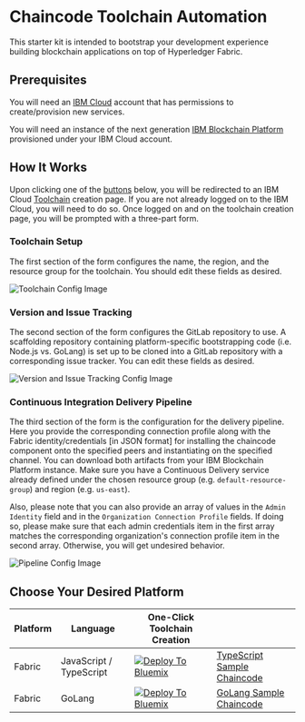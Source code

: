 # Chaincode Toolchain Automation

This starter kit is intended to bootstrap your development experience building blockchain applications on top of Hyperledger Fabric. 

## Prerequisites

You will need an [IBM Cloud](https://cloud.ibm.com/) account that has permissions to create/provision new services. 

You will need an instance of the next generation [IBM Blockchain Platform](https://cloud.ibm.com/docs/services/blockchain?topic=blockchain-get-started-ibp) provisioned under your IBM Cloud account.

## How It Works

Upon clicking one of the [buttons](#choose-your-desired-platform) below, you will be redirected to an IBM Cloud [Toolchain](https://console.bluemix.net/docs/services/ContinuousDelivery/toolchains_about.html) creation page. If you are not already logged on to the IBM Cloud, you will need to do so. Once logged on and on the toolchain creation page, you will be prompted with a three-part form.

### Toolchain Setup

The first section of the form configures the name, the region, and the resource group for the toolchain. You should edit these fields as desired.

![Toolchain Config Image](assets/toolchain_config.png)

### Version and Issue Tracking

The second section of the form configures the GitLab repository to use. A scaffolding repository containing platform-specific bootstrapping code (i.e. Node.js vs. GoLang) is set up to be cloned into a GitLab repository with a corresponding issue tracker. You can edit these fields as desired.

![Version and Issue Tracking Config Image](assets/git_repo_issues_config.png)

### Continuous Integration Delivery Pipeline

The third section of the form is the configuration for the delivery pipeline. Here you provide the corresponding connection profile along with the Fabric identity/credentials [in JSON format] for installing the chaincode component onto the specified peers and instantiating on the specified channel. You can download both artifacts from your IBM Blockchain Platform instance. Make sure you have a Continuous Delivery service already defined under the chosen resource group (e.g. `default-resource-group`) and region (e.g. `us-east`).

Also, please note that you can also provide an array of values in the `Admin Identity` field and in the `Organization Connection Profile` fields. If doing so, please make sure that each admin credentials item in the first array matches the corresponding organization's connection profile item in the second array. Otherwise, you will get undesired behavior.

![Pipeline Config Image](assets/pipeline_config.png)

## Choose Your Desired Platform

|Platform|Language|One-Click Toolchain Creation||
|---------|----------|----------|----------|
| Fabric | JavaScript / TypeScript | [![Deploy To Bluemix](https://console.ng.bluemix.net/devops/graphics/create_toolchain_button.png)](https://console.ng.bluemix.net/devops/setup/deploy/?repository=https://github.com/bmos299/blockchain-toolchain&branch=master&bootstrapRepo=https://github.com/IBM-Blockchain-Starter-Kit/nodejs-chaincode-bootstrap.git&platform=js) | [TypeScript Sample Chaincode](https://github.com/bmos299/nodejs-chaincode-bootstrap/) |
| Fabric | GoLang | [![Deploy To Bluemix](https://console.ng.bluemix.net/devops/graphics/create_toolchain_button.png)](https://console.ng.bluemix.net/devops/setup/deploy/?repository=https://github.com/bmos299/blockchain-toolchain&branch=master&bootstrapRepo=https://github.com/bmos299/chaincode-bootstrap.git&platform=go) | [GoLang Sample Chaincode](https://github.com/IBM-Blockchain-Starter-Kit/chaincode-bootstrap/) |
